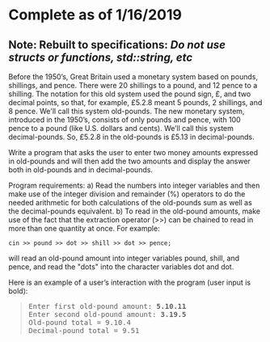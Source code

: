 Complete as of 1/16/2019
===

Note: Rebuilt to specifications: _Do not use structs or functions, std::string, etc_
-

Before the 1950’s, Great Britain used a monetary system based on pounds, shillings, and pence. There were 20 shillings to a pound, and 12 pence to a shilling. The notation for this old system used the pound sign, £, and two decimal points, so that, for example, £5.2.8 meant 5 pounds, 2 shillings, and 8 pence. We'll call this system old-pounds. The new monetary system, introduced in the 1950’s, consists of only pounds and pence, with 100 pence to a pound (like U.S. dollars and cents). We’ll call this system decimal-pounds. So, £5.2.8 in the old-pounds is £5.13 in decimal-pounds. 

Write a program that asks the user to enter two money amounts expressed in old-pounds and will then add the two amounts and display the answer both in old-pounds and in decimal-pounds. 

Program requirements: 
a)	Read the numbers into integer variables and then make use of the integer division and remainder (%) operators to do the needed arithmetic for both calculations of the old-pounds sum as well as the decimal-pounds equivalent.
b)	To read in the old-pound amounts, make use of the fact that the extraction operator (>>) can be chained to read in more than one quantity at once. For example:

`cin >> pound >> dot >> shill >> dot >> pence;`

will read an old-pound amount into integer variables pound, shill, and pence, and read the "dots" into the character variables dot and dot. 

Here is an example of a user’s interaction with the program (user input is bold):

><pre>Enter first old-pound amount: <b>5.10.11</b>
>Enter second old-pound amount: <b>3.19.5</b>
>Old-pound total = 9.10.4
>Decimal-pound total = 9.51</pre>
